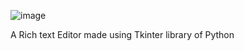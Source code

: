 ![image](https://user-images.githubusercontent.com/74102654/109375953-09ac5700-78e7-11eb-813b-a1f5ca5f2ca3.png)

A Rich text Editor made using Tkinter library of Python
